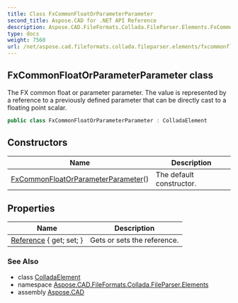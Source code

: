 ```yaml
---
title: Class FxCommonFloatOrParameterParameter
second_title: Aspose.CAD for .NET API Reference
description: Aspose.CAD.FileFormats.Collada.FileParser.Elements.FxCommonFloatOrParameterParameter class. The FX common float or parameter parameter. The value is represented by a reference to a previously defined parameter that can be directly cast to a floating point scalar
type: docs
weight: 7560
url: /net/aspose.cad.fileformats.collada.fileparser.elements/fxcommonfloatorparameterparameter/
---
```

## FxCommonFloatOrParameterParameter class

The FX common float or parameter parameter. The value is represented by a reference to a previously defined parameter that can be directly cast to a floating point scalar.

```csharp
public class FxCommonFloatOrParameterParameter : ColladaElement
```

## Constructors

| Name | Description |
| --- | --- |
| [FxCommonFloatOrParameterParameter](fxcommonfloatorparameterparameter/)() | The default constructor. |

## Properties

| Name | Description |
| --- | --- |
| [Reference](../../aspose.cad.fileformats.collada.fileparser.elements/fxcommonfloatorparameterparameter/reference/) { get; set; } | Gets or sets the reference. |

### See Also

* class [ColladaElement](../colladaelement/)
* namespace [Aspose.CAD.FileFormats.Collada.FileParser.Elements](../../aspose.cad.fileformats.collada.fileparser.elements/)
* assembly [Aspose.CAD](../../)


